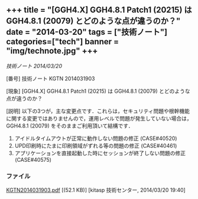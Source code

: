 +++
title = "[GGH4.X] GGH4.8.1 Patch1 (20215) は GGH4.8.1 (20079) とどのような点が違うのか？"
date = "2014-03-20"
tags = ["技術ノート"]
categories=["tech"]
banner = "img/technote.jpg"
+++
---------------------------------------------------------------------------------

*技術ノート
2014/03/20*


[番号]
技術ノート KGTN 2014031903

[現象]
[GGH4.X] GGH4.8.1 Patch1 (20215) は GGH4.8.1 (20079)
とどのような点が違うのか？

[説明]
以下の3つが，主な変更点です．これらは，セキュリティ問題や根幹機能に関する変更ではありませんので，運用レベルで問題が発生していない場合は，
GGH4.8.1 (20079) をそのままご利用頂いて結構です．

1) アイドルタイムアウトが正常に動作しない問題の修正 (CASE#40520)
2) UPD印刷時にたまに印刷領域がずれる等の問題の修正 (CASE#40461)
3) アプリケーションを直接起動した時にセッションが終了しない問題の修正
(CASE#40575)


### ファイル





[KGTN2014031903.pdf](http://techreport.kitasp.net/attachments/download/1637/KGTN2014031903.pdf)
 [(52.1 KB)] [kitasp 技術センター, 2014/03/20
19:40]
